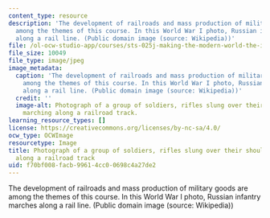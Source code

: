 ```yaml
---
content_type: resource
description: 'The development of railroads and mass production of military goods are
  among the themes of this course. In this World War I photo, Russian infantry marches
  along a rail line. (Public domain image (source: Wikipedia))'
file: /ol-ocw-studio-app/courses/sts-025j-making-the-modern-world-the-industrial-revolution-in-global-perspective-fall-2009/f70bf008facb99614cc00698c4a27de2_sts-025jf09-th.jpg
file_size: 10049
file_type: image/jpeg
image_metadata:
  caption: 'The development of railroads and mass production of military goods are
    among the themes of this course. In this World War I photo, Russian infantry marches
    along a rail line. (Public domain image (source: Wikipedia))'
  credit: ''
  image-alt: Photograph of a group of soldiers, rifles slung over their shoulders,
    marching along a railroad track.
learning_resource_types: []
license: https://creativecommons.org/licenses/by-nc-sa/4.0/
ocw_type: OCWImage
resourcetype: Image
title: Photograph of a group of soldiers, rifles slung over their shoulders, marching
  along a railroad track
uid: f70bf008-facb-9961-4cc0-0698c4a27de2
---
```

The development of railroads and mass production of military goods are among the themes of this course. In this World War I photo, Russian infantry marches along a rail line. (Public domain image (source: Wikipedia))